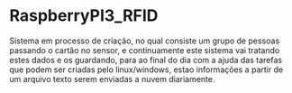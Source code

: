 # RaspberryPI3_RFID
  Sistema em processo de criação, no qual consiste um grupo de pessoas passando o cartão no sensor, e continuamente este sistema vai tratando estes dados e os guardando, para ao final do dia com a ajuda das tarefas que podem ser criadas pelo linux/windows, estao informações a partir de um arquivo texto serem enviadas a nuvem diariamente.
